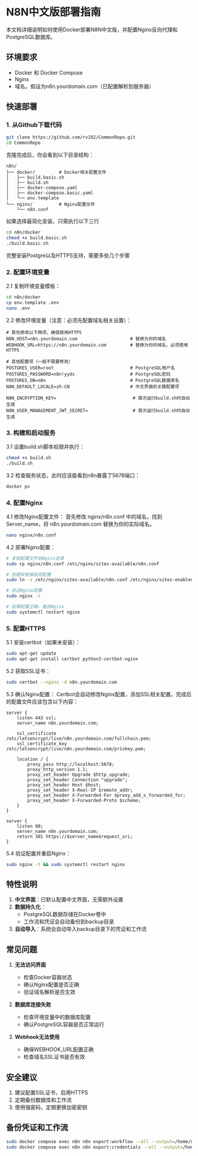 # N8N中文版部署指南

本文档详细说明如何使用Docker部署N8N中文版，并配置Nginx反向代理和PostgreSQL数据库。

## 环境要求

- Docker 和 Docker Compose
- Nginx
- 域名，假设为n8n.yourdomain.com（已配置解析到服务器）

## 快速部署
### 1. 从Github下载代码
```bash
git clone https://github.com/rv192/CommonRepo.git
cd CommonRepo
```
克隆完成后，你会看到以下目录结构：
```
n8n/
├── docker/         # Docker相关配置文件
│   ├── build.basic.sh
│   ├── build.sh
│   ├── docker-compose.yaml
│   ├── docker-compose.basic.yaml
│   └── env.template
└── nginx/          # Nginx配置文件
    └── n8n.conf
```
如果选择最简化安装，只需执行以下三行
```bash
cd n8n/docker
chmod +x build.basic.sh
./build.basic.sh
```
完整安装Postgre以及HTTPS支持，需要多些几个步骤

### 2. 配置环境变量
2.1 复制环境变量模板：
```bash
cd n8n/docker
cp env.template .env
nano .env
```

2.2 修改环境变量（注意：必须先配置域名相关设置）：
```env
# 首先修改以下两项，确保使用HTTPS
N8N_HOST=n8n.yourdomain.com                    # 替换为你的域名
WEBHOOK_URL=https://n8n.yourdomain.com         # 替换为你的域名，必须使用HTTPS

# 其他配置项（一般不需要修改）
POSTGRES_USER=root                             # PostgreSQL用户名
POSTGRES_PASSWORD=n8n!yyds                     # PostgreSQL密码
POSTGRES_DB=n8n                                # PostgreSQL数据库名
N8N_DEFAULT_LOCALE=zh-CN                       # 中文界面的关键配置项

N8N_ENCRYPTION_KEY=                             # 首次运行build.sh时自动生成
N8N_USER_MANAGEMENT_JWT_SECRET=                 # 首次运行build.sh时自动生成
```

### 3. 构建和启动服务
3.1 设置build.sh脚本权限并执行：
```bash
chmod +x build.sh
./build.sh
```

3.2 检查服务状态，此时应该能看到n8n暴露了5678端口：
```bash
docker ps
```

### 4. 配置Nginx
4.1 修改Nginx配置文件：
首先修改 nginx/n8n.conf 中的域名，找到Server_name，将 n8n.yourdomain.com 替换为你的实际域名。
```bash
nano nginx/n8n.conf
```

4.2 部署Nginx配置：
```bash
# 复制配置文件到Nginx目录
sudo cp nginx/n8n.conf /etc/nginx/sites-available/n8n.conf

# 创建软链接启用配置
sudo ln -s /etc/nginx/sites-available/n8n.conf /etc/nginx/sites-enabled/

# 验证Nginx配置
sudo nginx -t

# 如果配置正确，重启Nginx
sudo systemctl restart nginx
```

### 5. 配置HTTPS
5.1 安装certbot（如果未安装）：
```bash
sudo apt-get update
sudo apt-get install certbot python3-certbot-nginx
```

5.2 获取SSL证书：
```bash
sudo certbot --nginx -d n8n.yourdomain.com
```

5.3 确认Nginx配置：
Certbot会自动修改Nginx配置，添加SSL相关配置。完成后的配置文件应该包含以下内容：
```nginx
server {
    listen 443 ssl;
    server_name n8n.yourdomain.com;

    ssl_certificate /etc/letsencrypt/live/n8n.yourdomain.com/fullchain.pem;
    ssl_certificate_key /etc/letsencrypt/live/n8n.yourdomain.com/privkey.pem;

    location / {
        proxy_pass http://localhost:5678;
        proxy_http_version 1.1;
        proxy_set_header Upgrade $http_upgrade;
        proxy_set_header Connection "upgrade";
        proxy_set_header Host $host;
        proxy_set_header X-Real-IP $remote_addr;
        proxy_set_header X-Forwarded-For $proxy_add_x_forwarded_for;
        proxy_set_header X-Forwarded-Proto $scheme;
    }
}

server {
    listen 80;
    server_name n8n.yourdomain.com;
    return 301 https://$server_name$request_uri;
}
```

5.4 验证配置并重启Nginx：
```bash
sudo nginx -t && sudo systemctl restart nginx
```

## 特性说明

1. **中文界面**：已默认配置中文界面，无需额外设置
2. **数据持久化**：
   - PostgreSQL数据存储在Docker卷中
   - 工作流和凭证会自动备份到backup目录
3. **自动导入**：系统会自动导入backup目录下的凭证和工作流

## 常见问题

1. **无法访问界面**
   - 检查Docker容器状态
   - 确认Nginx配置是否正确
   - 验证域名解析是否生效

2. **数据库连接失败**
   - 检查环境变量中的数据库配置
   - 确认PostgreSQL容器是否正常运行

3. **Webhook无法使用**
   - 确保WEBHOOK_URL配置正确
   - 检查域名SSL证书是否有效

## 安全建议

1. 建议配置SSL证书，启用HTTPS
2. 定期备份数据库和工作流
3. 使用强密码，定期更换加密密钥

## 备份凭证和工作流

```bash
sudo docker compose exec n8n n8n export:workflow --all --output=/home/node/backup/workflows
sudo docker compose exec n8n n8n export:credentials --all --output=/home/node/backup/credentials
```
